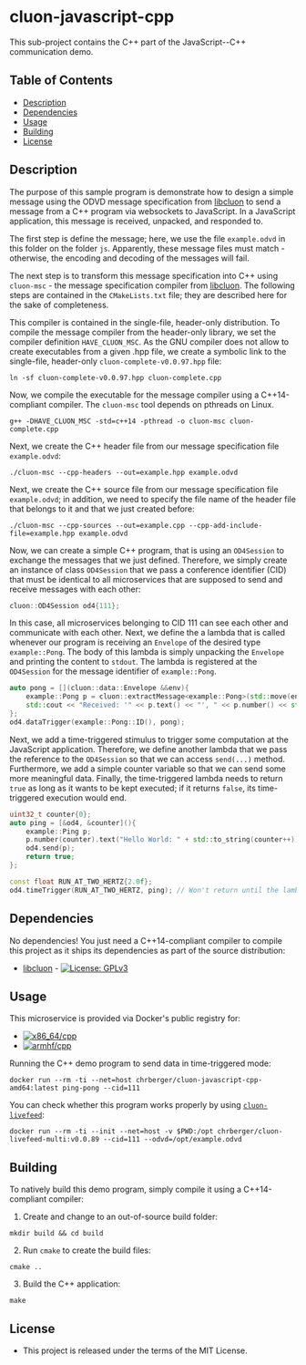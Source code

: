 # cluon-javascript-cpp
This sub-project contains the C++ part of the JavaScript--C++ communication demo.

## Table of Contents
* [Description](#description)
* [Dependencies](#dependencies)
* [Usage](#usage)
* [Building](#building)
* [License](#license)

## Description
The purpose of this sample program is demonstrate how to design a simple message
using the ODVD message specification from [libcluon](https://github.com/chrberger/libcluon)
to send a message from a C++ program via websockets to JavaScript. In a JavaScript
application, this message is received, unpacked, and responded to.

The first step is define the message; here, we use the file `example.odvd` in this
folder on the folder `js`. Apparently, these message files must match - otherwise,
the encoding and decoding of the messages will fail.

The next step is to transform this message specification into C++ using
`cluon-msc` - the message specification compiler from [libcluon](https://github.com/chrberger/libcluon).
The following steps are contained in the `CMakeLists.txt` file; they are described
here for the sake of completeness.

This compiler is contained in the single-file, header-only distribution. To compile
the message compiler from the header-only library, we set the compiler definition
`HAVE_CLUON_MSC`. As the GNU compiler does not allow to create executables from
a given .hpp file, we create a symbolic link to the single-file, header-only
`cluon-complete-v0.0.97.hpp` file:

```
ln -sf cluon-complete-v0.0.97.hpp cluon-complete.cpp
```

Now, we compile the executable for the message compiler using a C++14-compliant
compiler. The `cluon-msc` tool depends on pthreads on Linux.

```
g++ -DHAVE_CLUON_MSC -std=c++14 -pthread -o cluon-msc cluon-complete.cpp
```

Next, we create the C++ header file from our message specification file `example.odvd`:

```
./cluon-msc --cpp-headers --out=example.hpp example.odvd
```

Next, we create the C++ source file from our message specification file `example.odvd`;
in addition, we need to specify the file name of the header file that belongs to
it and that we just created before:

```
./cluon-msc --cpp-sources --out=example.cpp --cpp-add-include-file=example.hpp example.odvd
```

Now, we can create a simple C++ program, that is using an `OD4Session` to
exchange the messages that we just defined. Therefore, we simply create an
instance of class `OD4Session` that we pass a conference identifier (CID) that
must be identical to all microservices that are supposed to send and receive
messages with each other:

```c++
cluon::OD4Session od4{111};
```

In this case, all microservices belonging to CID 111 can see each other and
communicate with each other. Next, we define the a lambda that is called whenever
our program is receiving an `Envelope` of the desired type `example::Pong`. The
body of this lambda is simply unpacking the `Envelope` and printing the content
to `stdout`. The lambda is registered at the `OD4Session` for the message identifier
of `example::Pong`.

```c++
auto pong = [](cluon::data::Envelope &&env){
    example::Pong p = cluon::extractMessage<example::Pong>(std::move(env));
    std::cout << "Received: '" << p.text() << "', " << p.number() << std::endl;
};
od4.dataTrigger(example::Pong::ID(), pong);
```

Next, we add a time-triggered stimulus to trigger some computation at the
JavaScript application. Therefore, we define another lambda that we pass the
reference to the `OD4Session` so that we can access `send(...)` method. Furthermore,
we add a simple counter variable so that we can send some more meaningful data.
Finally, the time-triggered lambda needs to return `true` as long as it wants
to be kept executed; if it returns `false`, its time-triggered execution would end.

```c++
uint32_t counter{0};
auto ping = [&od4, &counter](){
    example::Ping p;
    p.number(counter).text("Hello World: " + std::to_string(counter++));
    od4.send(p);
    return true;
};

const float RUN_AT_TWO_HERTZ{2.0f};
od4.timeTrigger(RUN_AT_TWO_HERTZ, ping); // Won't return until the lambda returns false.
```

## Dependencies
No dependencies! You just need a C++14-compliant compiler to compile this
project as it ships its dependencies as part of the source distribution:

* [libcluon](https://github.com/chrberger/libcluon) - [![License: GPLv3](https://img.shields.io/badge/license-GPL--3-blue.svg
)](https://www.gnu.org/licenses/gpl-3.0.txt)

## Usage
This microservice is provided via Docker's public registry for:
* [![x86_64/cpp](https://img.shields.io/badge/cpp-x86_64-blue.svg)](https://hub.docker.com/r/chrberger/cluon-javascript-cpp-amd64/tags/)
* [![armhf/cpp](https://img.shields.io/badge/cpp-armhf-blue.svg)](https://hub.docker.com/r/chrberger/cluon-javascript-cpp-armhf/tags/)

Running the C++ demo program to send data in time-triggered mode:
```
docker run --rm -ti --net=host chrberger/cluon-javascript-cpp-amd64:latest ping-pong --cid=111
```

You can check whether this program works properly by using [`cluon-livefeed`](https://github.com/chrberger/cluon-livefeed):
```
docker run --rm -ti --init --net=host -v $PWD:/opt chrberger/cluon-livefeed-multi:v0.0.89 --cid=111 --odvd=/opt/example.odvd
```

## Building

To natively build this demo program, simply compile it using a C++14-compliant compiler:

1. Create and change to an out-of-source build folder:
```
mkdir build && cd build
```

2. Run `cmake` to create the build files:
```
cmake ..
```

3. Build the C++ application:
```
make
```

## License

* This project is released under the terms of the MIT License.
